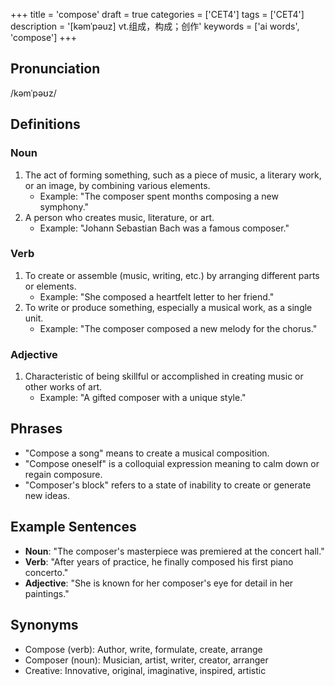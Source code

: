 +++
title = 'compose'
draft = true
categories = ['CET4']
tags = ['CET4']
description = '[kəmˈpəuz] vt.组成，构成；创作'
keywords = ['ai words', 'compose']
+++

## Pronunciation
/kəmˈpəʊz/

## Definitions
### Noun
1. The act of forming something, such as a piece of music, a literary work, or an image, by combining various elements.
   - Example: "The composer spent months composing a new symphony."
2. A person who creates music, literature, or art.
   - Example: "Johann Sebastian Bach was a famous composer."

### Verb
1. To create or assemble (music, writing, etc.) by arranging different parts or elements.
   - Example: "She composed a heartfelt letter to her friend."
2. To write or produce something, especially a musical work, as a single unit.
   - Example: "The composer composed a new melody for the chorus."

### Adjective
1. Characteristic of being skillful or accomplished in creating music or other works of art.
   - Example: "A gifted composer with a unique style."

## Phrases
- "Compose a song" means to create a musical composition.
- "Compose oneself" is a colloquial expression meaning to calm down or regain composure.
- "Composer's block" refers to a state of inability to create or generate new ideas.

## Example Sentences
- **Noun**: "The composer's masterpiece was premiered at the concert hall."
- **Verb**: "After years of practice, he finally composed his first piano concerto."
- **Adjective**: "She is known for her composer's eye for detail in her paintings."

## Synonyms
- Compose (verb): Author, write, formulate, create, arrange
- Composer (noun): Musician, artist, writer, creator, arranger
- Creative: Innovative, original, imaginative, inspired, artistic
